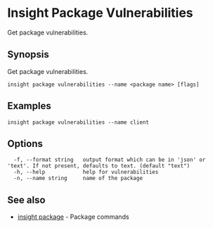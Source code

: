 # Insight Package Vulnerabilities

Get package vulnerabilities.

## <a id='synopsis'></a>Synopsis

Get package vulnerabilities.

```
insight package vulnerabilities --name <package name> [flags]
```

## <a id='examples'></a>Examples

```
insight package vulnerabilities --name client
```

## <a id='options'></a>Options

```
  -f, --format string   output format which can be in 'json' or 'text'. If not present, defaults to text. (default "text")
  -h, --help            help for vulnerabilities
  -n, --name string     name of the package
```

## <a id='see-also'></a>See also

* [insight package](insight-package.md)	 - Package commands
